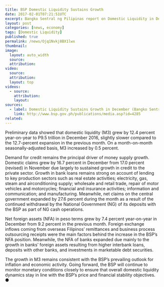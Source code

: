 ```yaml
---
title: BSP Domestic Liquidity Sustains Growth
date: 2017-02-01T07:21:51UTC
excerpt: Bangko Sentral ng Pilipinas report on Domestic Liquidity in December 2016.
layout: post
categories: [news, economy]
tags: [Domestic Liquidity]
published: true
permalink: /news/Ojq1Nvkj8BX1lwx
thumbnail:
image:
  layout: auto_width
  source: 
  attribution: 
video:
  source: 
  attribution: 
  layout: top
videos:
  - source: 
    attribution: 
    layout: 
sources:
  - label: Domestic Liquidity Sustains Growth in December (Bangko Sentral ng Pilipinas)
    link: http://www.bsp.gov.ph/publications/media.asp?id=4285
related:
---
```


Preliminary data showed that domestic liquidity (M3) grew by 12.4 percent year-on-year to P9.5 trillion in December 2016, slightly slower compared to the 12.7-percent expansion in the previous month. On a month-on-month seasonally-adjusted basis, M3 increased by 0.5 percent.

Demand for credit remains the principal driver of money supply growth. Domestic claims grew by 16.7 percent in December from 17.0 percent (revised) in November due largely to sustained growth in credit to the private sector. Growth in bank loans remains strong on account of lending to key production sectors such as real estate activities; electricity, gas, steam and airconditioning supply; wholesale and retail trade, repair of motor vehicles and motorcycles; financial and insurance activities; information and communication; and manufacturing. Meanwhile, net claims on the central government expanded by 27.6 percent during the month as a result of the continued withdrawal by the National Government (NG) of its deposits with the BSP as part of NG cash operations. 

Net foreign assets (NFA) in peso terms grew by 7.4 percent year-on-year in December from 9.2 percent in the previous month. Foreign exchange inflows coming from overseas Filipinos’ remittances and business process outsourcing receipts were the main factors behind the increase in the BSP’s NFA position. Meanwhile, the NFA of banks expanded due mainly to the growth in banks’ foreign assets resulting from higher interbank loans, deposits with other banks, and investments in marketable debt securities.

The growth in M3 remains consistent with the BSP’s prevailing outlook for inflation and economic activity. Going forward, the BSP will continue to monitor monetary conditions closely to ensure that overall domestic liquidity dynamics stay in line with the BSP’s price and financial stability objectives.
&#x25cf;
